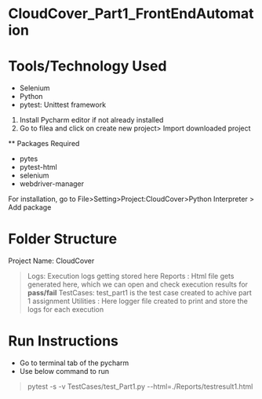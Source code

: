 # CloudCover_Part1_FrontEndAutomation

# Tools/Technology Used
- Selenium
- Python
- pytest: Unittest framework

1. Install Pycharm editor if not already installed
2. Go to filea and click on create new project> Import downloaded project

** Packages Required
- pytes
- pytest-html
- selenium
- webdriver-manager

For installation, go to File>Setting>Project:CloudCover>Python Interpreter > Add package

# Folder Structure
Project Name: CloudCover
>Logs: Execution logs getting stored here
>Reports : Html file gets generated here, which we can open and check execution results for __pass/fail__
>TestCases: test_part1 is the test case created to achive part 1 assignment
>Utilities : Here logger file created to print and store the logs for each execution


# Run Instructions
- Go to terminal tab of the pycharm
- Use below command to run

> pytest -s -v TestCases/test_Part1.py --html=./Reports/testresult1.html
